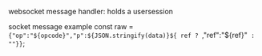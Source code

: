 websocket message handler: holds a usersession

socket message example  const raw = `{"op":"${opcode}","p":${JSON.stringify(data)}${ ref ? `,"ref":"${ref}"` : ""}}`;